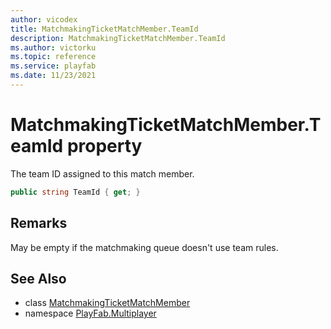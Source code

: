 ```yaml
---
author: vicodex
title: MatchmakingTicketMatchMember.TeamId
description: MatchmakingTicketMatchMember.TeamId
ms.author: victorku
ms.topic: reference
ms.service: playfab
ms.date: 11/23/2021
---
```


# MatchmakingTicketMatchMember.TeamId property

The team ID assigned to this match member.

```csharp
public string TeamId { get; }
```

## Remarks

May be empty if the matchmaking queue doesn't use team rules.

## See Also

* class [MatchmakingTicketMatchMember](../MatchmakingTicketMatchMember.md)
* namespace [PlayFab.Multiplayer](../../PlayFabMultiplayerSDK.md)
